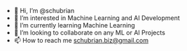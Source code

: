 - 👋 Hi, I’m @schubrian
- 👀 I’m interested in Machine Learning and AI Development
- 🌱 I’m currently learning Machine Learning
- 💞️ I’m looking to collaborate on any ML or AI Projects
- 📫 How to reach me schubrian.biz@gmail.com

<!---
schubrian/schubrian is a ✨ special ✨ repository because its `README.md` (this file) appears on your GitHub profile.
You can click the Preview link to take a look at your changes.
--->
